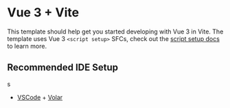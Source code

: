 # Vue 3 + Vite

This template should help get you started developing with Vue 3 in Vite. The template uses Vue 3 `<script setup>` SFCs, check out the [script setup docs](https://v3.vuejs.org/api/sfc-script-setup.html#sfc-script-setup) to learn more.

## Recommended IDE Setup
s

- [VSCode](https://code.visualstudio.com/) + [Volar](https://marketplace.visualstudio.com/items?itemName=johnsoncodehk.volar)


